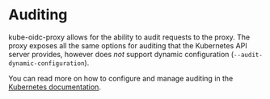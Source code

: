# Auditing

kube-oidc-proxy allows for the ability to audit requests to the proxy. The proxy
exposes all the same options for auditing that the Kubernetes API server
provides, however does _not_ support dynamic configuration
(`--audit-dynamic-configuration`).

You can read more on how to configure and manage auditing in the [Kubernetes
documentation](https://kubernetes.io/docs/tasks/debug-application-cluster/audit).
